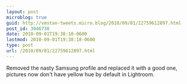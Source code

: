 ```yaml
---
layout: post
microblog: true
guid: http://vmstan-tweets.micro.blog/2010/09/01/22759612897.html
post_id: 3046738
date: 2010-09-01T19:38:18-0600
lastmod: 2010-09-01T19:38:18-0600
type: post
url: /2010/09/01/22759612897.html
---
```

Removed the nasty Samsung profile and replaced it with a good one, pictures now don't have yellow hue by default in Lightroom.
